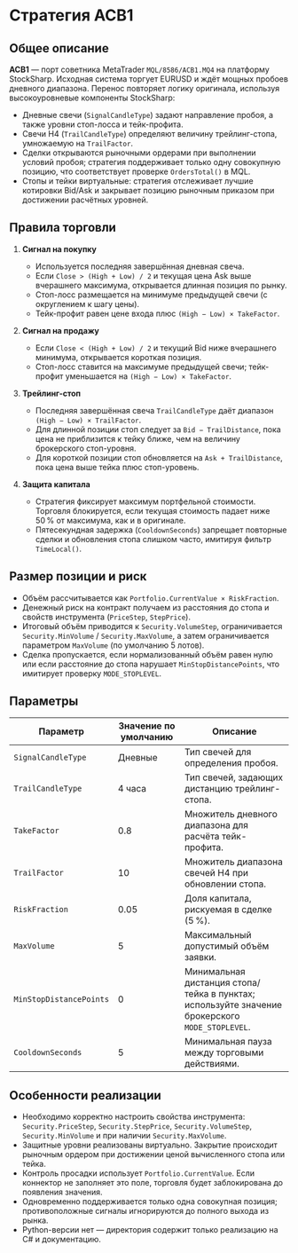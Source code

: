 # Стратегия ACB1

## Общее описание

**ACB1** — порт советника MetaTrader `MQL/8586/ACB1.MQ4` на платформу StockSharp. Исходная система торгует EURUSD и ждёт мощных пробоев дневного диапазона. Перенос повторяет логику оригинала, используя высокоуровневые компоненты StockSharp:

- Дневные свечи (`SignalCandleType`) задают направление пробоя, а также уровни стоп-лосса и тейк-профита.
- Свечи H4 (`TrailCandleType`) определяют величину трейлинг-стопа, умножаемую на `TrailFactor`.
- Сделки открываются рыночными ордерами при выполнении условий пробоя; стратегия поддерживает только одну совокупную позицию, что соответствует проверке `OrdersTotal()` в MQL.
- Стопы и тейки виртуальные: стратегия отслеживает лучшие котировки Bid/Ask и закрывает позицию рыночным приказом при достижении расчётных уровней.

## Правила торговли

1. **Сигнал на покупку**
   - Используется последняя завершённая дневная свеча.
   - Если `Close > (High + Low) / 2` и текущая цена Ask выше вчерашнего максимума, открывается длинная позиция по рынку.
   - Стоп-лосс размещается на минимуме предыдущей свечи (с округлением к шагу цены).
   - Тейк-профит равен цене входа плюс `(High − Low) × TakeFactor`.

2. **Сигнал на продажу**
   - Если `Close < (High + Low) / 2` и текущий Bid ниже вчерашнего минимума, открывается короткая позиция.
   - Стоп-лосс ставится на максимуме предыдущей свечи; тейк-профит уменьшается на `(High − Low) × TakeFactor`.

3. **Трейлинг-стоп**
   - Последняя завершённая свеча `TrailCandleType` даёт диапазон `(High − Low) × TrailFactor`.
   - Для длинной позиции стоп следует за `Bid − TrailDistance`, пока цена не приблизится к тейку ближе, чем на величину брокерского стоп-уровня.
   - Для короткой позиции стоп обновляется на `Ask + TrailDistance`, пока цена выше тейка плюс стоп-уровень.

4. **Защита капитала**
   - Стратегия фиксирует максимум портфельной стоимости. Торговля блокируется, если текущая стоимость падает ниже 50 % от максимума, как и в оригинале.
   - Пятесекундная задержка (`CooldownSeconds`) запрещает повторные сделки и обновления стопа слишком часто, имитируя фильтр `TimeLocal()`.

## Размер позиции и риск

- Объём рассчитывается как `Portfolio.CurrentValue × RiskFraction`.
- Денежный риск на контракт получаем из расстояния до стопа и свойств инструмента (`PriceStep`, `StepPrice`).
- Итоговый объём приводится к `Security.VolumeStep`, ограничивается `Security.MinVolume` / `Security.MaxVolume`, а затем ограничивается параметром `MaxVolume` (по умолчанию 5 лотов).
- Сделка пропускается, если нормализованный объём равен нулю или если расстояние до стопа нарушает `MinStopDistancePoints`, что имитирует проверку `MODE_STOPLEVEL`.

## Параметры

| Параметр | Значение по умолчанию | Описание |
| --- | --- | --- |
| `SignalCandleType` | Дневные | Тип свечей для определения пробоя. |
| `TrailCandleType` | 4 часа | Тип свечей, задающих дистанцию трейлинг-стопа. |
| `TakeFactor` | 0.8 | Множитель дневного диапазона для расчёта тейк-профита. |
| `TrailFactor` | 10 | Множитель диапазона свечей H4 при обновлении стопа. |
| `RiskFraction` | 0.05 | Доля капитала, рискуемая в сделке (5 %). |
| `MaxVolume` | 5 | Максимальный допустимый объём заявки. |
| `MinStopDistancePoints` | 0 | Минимальная дистанция стопа/тейка в пунктах; используйте значение брокерского `MODE_STOPLEVEL`. |
| `CooldownSeconds` | 5 | Минимальная пауза между торговыми действиями. |

## Особенности реализации

- Необходимо корректно настроить свойства инструмента: `Security.PriceStep`, `Security.StepPrice`, `Security.VolumeStep`, `Security.MinVolume` и при наличии `Security.MaxVolume`.
- Защитные уровни реализованы виртуально. Закрытие происходит рыночным ордером при достижении ценой вычисленного стопа или тейка.
- Контроль просадки использует `Portfolio.CurrentValue`. Если коннектор не заполняет это поле, торговля будет заблокирована до появления значения.
- Одновременно поддерживается только одна совокупная позиция; противоположные сигналы игнорируются до полного выхода из рынка.
- Python-версии нет — директория содержит только реализацию на C# и документацию.
